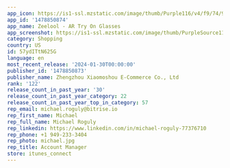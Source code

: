 ```yaml
---
app_icon: https://is1-ssl.mzstatic.com/image/thumb/Purple116/v4/f9/74/92/f974921f-e241-d2dd-529b-5d33aa6ed1d9/AppIcon-0-0-1x_U007emarketing-0-10-0-0-85-220.png/1024x1024bb.png
app_id: '1478850874'
app_name: Zeelool - AR Try On Glasses
app_screenshot: https://is1-ssl.mzstatic.com/image/thumb/PurpleSource116/v4/a2/48/d2/a248d2ab-e49f-55fc-74b8-3383a0f2cd50/002542ab-92e0-4dfa-b5de-d1ac35a186e5_ios-1284_03.jpg/1284x2778bb.png
category: Shopping
country: US
id: 57ydITtN625G
language: en
most_recent_release: '2024-01-30T00:00:00'
publisher_id: '1478850873'
publisher_name: Zhengzhou Xiaomoshou E-Commerce Co., Ltd
rank: '122'
release_count_in_past_year: '30'
release_count_in_past_year_category: 22
release_count_in_past_year_top_in_category: 57
rep_email: michael.roguly@bitrise.io
rep_first_name: Michael
rep_full_name: Michael Roguly
rep_linkedin: https://www.linkedin.com/in/michael-roguly-77376710
rep_phone: +1 949-233-3404
rep_photo: michael.jpg
rep_title: Account Manager
store: itunes_connect
---
```

